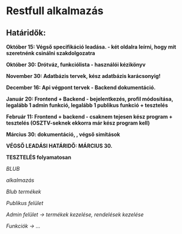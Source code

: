 # Restfull alkalmazás

## Határidők:

**Október 15: Végső specifikáció leadása. - két oldalra leírni, hogy mit szeretnénk csinálni szakdolgozatra**

**Október 30: Drótváz, funkciólista - használói kézikönyv**

**November 30: Adatbázis tervek, kész adatbázis karácsonyig!**

**December  16: Api végpont tervek - Backend dokumentáció.**

**Január  20: Frontend + Backend - bejelentkezés,  profil módosítása, legalább 1 admin funkció, legalább 1 publikus funkció + tesztelés**

**Február 11: Frontend + backend - csaknem tejesen kész program + tesztelés (OSZTV-seknek ekkorra már kész program kell)**

**Március 30: dokumentáció, , végső simítások**

**VÉGSŐ LEADÁSI HATÁRIDŐ: MÁRCIUS 30.**

**TESZTELÉS folyamatosan**


*BLUB*

_alkalmazás_

_Blub termékek_

_Publikus felület_

_Admin felület -> termékek kezelése, rendelések kezelése_

_Funkciók -> ..._
